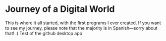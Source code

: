 # Journey of a Digital World
This is where it all started, with the first programs I ever created. If you want to see my journey, please note that the majority is in Spanish—sorry about that! :)
Test of the github desktop app